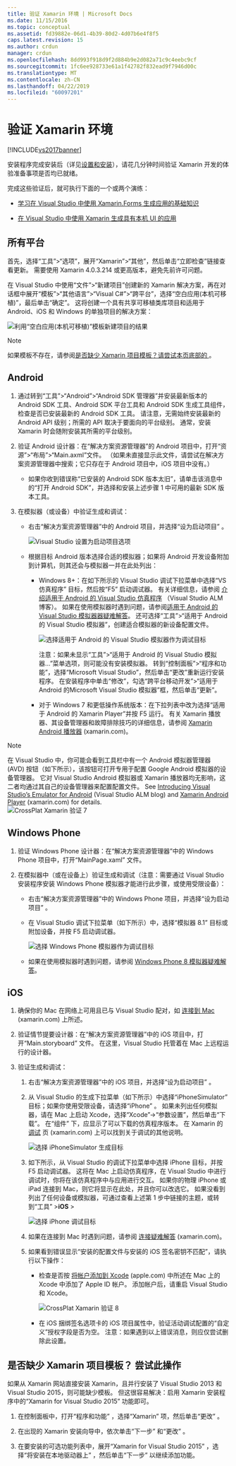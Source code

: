 ```yaml
---
title: 验证 Xamarin 环境 | Microsoft Docs
ms.date: 11/15/2016
ms.topic: conceptual
ms.assetid: fd39882e-06d1-4b39-80d2-4d07b6e4f8f5
caps.latest.revision: 15
ms.author: crdun
manager: crdun
ms.openlocfilehash: 8dd993f918d9f2d884b9e2d082a71c9c4eebc9cf
ms.sourcegitcommit: 1fc6ee928733e61a1f42782f832ead9f7946d00c
ms.translationtype: MT
ms.contentlocale: zh-CN
ms.lasthandoff: 04/22/2019
ms.locfileid: "60097201"
---
```

# <a name="verify-your-xamarin-environment"></a>验证 Xamarin 环境
[!INCLUDE[vs2017banner](../includes/vs2017banner.md)]

安装程序完成安装后（详见[设置和安装](../cross-platform/setup-and-install.md)），请花几分钟时间验证 Xamarin 开发的体验准备事项是否均已就绪。  
  
 完成这些验证后，就可执行下面的一个或两个演练：  
  
- [学习在 Visual Studio 中使用 Xamarin.Forms 生成应用的基础知识](../cross-platform/learn-app-building-basics-with-xamarin-forms-in-visual-studio.md)  
  
- [在 Visual Studio 中使用 Xamarin 生成具有本机 UI 的应用](../cross-platform/build-apps-with-native-ui-using-xamarin-in-visual-studio.md)  
  
## <a name="all-platforms"></a>所有平台  
 首先，选择“工具”>“选项”，展开“Xamarin”>“其他”，然后单击“立即检查”链接查看更新。 需要使用 Xamarin 4.0.3.214 或更高版本，避免先前许可问题。  
  
 在 Visual Studio 中使用“文件”>“新建项目”创建新的 Xamarin 解决方案，再在对话框中展开“模板”>“其他语言”>“Visual C#”>“跨平台”，选择“空白应用(本机可移植)”，最后单击“确定”。 这将创建一个具有共享可移植类库项目和适用于 Android、iOS 和 Windows 的单独项目的解决方案：  
  
 ![利用“空白应用(本机可移植)”模板新建项目的结果](../cross-platform/media/crossplat-xamarin-verify-1.png "CrossPlat Xamarin Verify 1")  
  
> [!NOTE]
>  如果模板不存在，请参阅[是否缺少 Xamarin 项目模板？请尝试本页底部的 ](#missing)。  
  
## <a name="android"></a>Android  
  
1. 通过转到“工具”>“Android”>“Android SDK 管理器”并安装最新版本的 Android SDK 工具、Android SDK 平台工具和 Android SDK 生成工具组件，检查是否已安装最新的 Android SDK 工具。 请注意，无需始终安装最新的 Android API 级别；所需的 API 取决于要面向的平台级别。 通常，安装 Xamarin 时会随附安装其所需的平台级别。  

2. 验证 Android 设计器：在“解决方案资源管理器”的 Android 项目中，打开“资源”>“布局”>“Main.axml”文件。 （如果未直接显示此文件，请尝试在解决方案资源管理器中搜索；它只存在于 Android 项目中，iOS 项目中没有。）  
  
    - 如果你收到错误称“已安装的 Android SDK 版本太旧”，请单击该消息中的“打开 Android SDK”，并选择和安装上述步骤 1 中可用的最新 SDK 版本工具。 
  
3. 在模拟器（或设备）中验证生成和调试：  
  
    - 右击“解决方案资源管理器”中的 Android 项目，并选择“设为启动项目” 。  
  
         ![Visual Studio 设置为启动项目选项](../cross-platform/media/crossplat-xamarin-verify-2.png "CrossPlat Xamarin Verify 2")  
  
    - 根据目标 Android 版本选择合适的模拟器；如果将 Android 开发设备附加到计算机，则其还会与模拟器一并在此处列出：  
  
        - Windows 8+：在如下所示的 Visual Studio 调试下拉菜单中选择“VS 仿真程序”  目标，然后按“F5” 启动调试器。 有关详细信息，请参阅 [介绍适用于 Android 的 Visual Studio 仿真程序](http://blogs.msdn.com/b/visualstudioalm/archive/2014/11/12/introducing-visual-studio-s-emulator-for-android.aspx) （Visual Studio ALM 博客）。 如果在使用模拟器时遇到问题，请参阅[适用于 Android 的 Visual Studio 模拟器器疑难解答](../cross-platform/troubleshooting-the-visual-studio-emulator-for-android.md)。 还可选择“工具”>“适用于 Android 的 Visual Studio 模拟器”，创建适合模拟器的新设备配置文件。  
  
             ![选择适用于 Android 的 Visual Studio 模拟器作为调试目标](../cross-platform/media/crossplat-xamarin-verify-3.png "CrossPlat Xamarin Verify 3")  
  
             注意：如果未显示“工具”>“适用于 Android 的 Visual Studio 模拟器...”菜单选项，则可能没有安装模拟器。 转到“控制面板”>“程序和功能”，选择“Microsoft Visual Studio”，然后单击“更改”重新运行安装程序。 在安装程序中单击“修改”，勾选“跨平台移动开发”>“适用于 Android 的Microsoft Visual Studio 模拟器”框，然后单击“更新”。  
  
        - 对于 Windows 7 和更低操作系统版本：在下拉列表中改为选择“适用于 Android 的 Xamarin Player”并按 F5 运行。 有关 Xamarin 播放器、其设备管理器和故障排除技巧的详细信息，请参阅 [Xamarin Android 播放器](http://developer.xamarin.com/guides/android/getting_started/installation/android-player/) (xamarin.com)。  
  
> [!NOTE]
>  在 Visual Studio 中，你可能会看到工具栏中有一个 Android 模拟器管理器 (AVD) 按钮（如下所示），该按钮可打开专用于配置 Google Android 模拟器的设备管理器。  它对 Visual Studio Android 模拟器或 Xamarin 播放器均无影响，这二者均通过其自己的设备管理器来配置配置文件。  See [Introducing Visual Studio’s Emulator for Android](http://blogs.msdn.com/b/visualstudioalm/archive/2014/11/12/introducing-visual-studio-s-emulator-for-android.aspx) (Visual Studio ALM blog) and [Xamarin Android Player](http://developer.xamarin.com/guides/android/getting_started/installation/android-player/) (xamarin.com) for details.  
> ![CrossPlat Xamarin 验证 7](../cross-platform/media/crossplat-xamarin-verify-7.png "CrossPlat Xamarin Verify 7")  
  
## <a name="windows-phone"></a>Windows Phone  
  
1. 验证 Windows Phone 设计器：在“解决方案资源管理器”中的 Windows Phone 项目中，打开“MainPage.xaml”  文件。  
  
2. 在模拟器中（或在设备上）验证生成和调试（注意：需要通过 Visual Studio 安装程序安装 Windows Phone 模拟器才能进行此步骤，或使用受限设备）：  
  
    - 右击“解决方案资源管理器”中的 Windows Phone 项目，并选择“设为启动项目” 。  
  
    - 在 Visual Studio 调试下拉菜单（如下所示）中，选择“模拟器 8.1”  目标或附加设备，并按 F5 启动调试器。  
  
         ![选择 Windows Phone 模拟器作为调试目标](../cross-platform/media/crossplat-xamarin-verify-4.png "CrossPlat Xamarin Verify 4")  
  
    - 如果在使用模拟器时遇到问题，请参阅 [Windows Phone 8 模拟器疑难解答](https://msdn.microsoft.com/library/windows/apps/jj681694.aspx)。  
  
## <a name="ios"></a>iOS  
  
1. 确保你的 Mac 在网络上可用且已与 Visual Studio 配对，如 [连接到 Mac](http://developer.xamarin.com/guides/ios/getting_started/installation/windows/xamarin-mac-agent/) (xamarin.com) 上所述。  
  
2. 验证情节提要设计器：在“解决方案资源管理器”中的 iOS 项目中，打开“Main.storyboard”  文件。 在这里，Visual Studio 托管着在 Mac 上远程运行的设计器。  
  
3. 验证生成和调试：  
  
    1. 右击“解决方案资源管理器”中的 iOS 项目，并选择“设为启动项目” 。  
  
    2. 从 Visual Studio 的生成下拉菜单（如下所示）中选择“iPhoneSimulator”  目标；如果你使用受限设备，请选择“iPhone”  。 如果未列出任何模拟器，请在 Mac 上启动 Xcode，选择“Xcode”->“参数设置”，然后单击“下载”。 在“组件”  下，应显示了可以下载的仿真程序版本。 在 Xamarin 的 [调试](https://developer.xamarin.com/guides/ios/deployment,_testing,_and_metrics/debugging_in_xamarin_ios/#Debugging_on_the_Simulator) 页 (xamarin.com) 上可以找到关于调试的其他说明。  
  
         ![选择 iPhoneSimulator 生成目标](../cross-platform/media/crossplat-xamarin-verify-5.png "CrossPlat Xamarin Verify 5")  
  
    3. 如下所示，从 Visual Studio 的调试下拉菜单中选择 iPhone 目标，并按 F5 启动调试器。 这将在 Mac 上启动仿真程序，在 Visual Studio 中进行调试时，你将在该仿真程序中与应用进行交互。 如果你的物理 iPhone 或 iPad 连接到 Mac，则它将显示在此处，并且你可以改选它。 如果没看到列出了任何设备或模拟器，可通过查看上述第 1 步中链接的主题，或转到“工具”  >**iOS** >  
  
         ![选择 iPhone 调试目标](../cross-platform/media/crossplat-xamarin-verify-6.png "CrossPlat Xamarin Verify 6")  
  
    4. 如果在连接到 Mac 时遇到问题，请参阅 [连接疑难解答](http://developer.xamarin.com/guides/ios/getting_started/installation/windows/xamarin-mac-agent/xma-troubleshooting/) (xamarin.com)。  
  
    5. 如果看到错误显示“安装的配置文件与安装的 iOS 签名密钥不匹配”，请执行以下操作：  
  
        - 检查是否按 [将帐户添加到 Xcode](https://developer.apple.com/library/content/documentation/IDEs/Conceptual/AppStoreDistributionTutorial/AddingYourAccounttoXcode/AddingYourAccounttoXcode.html#//apple_ref/doc/uid/TP40013839-CH40-SW1) (apple.com) 中所述在 Mac 上的 Xcode 中添加了 Apple ID 帐户。  添加帐户后，请重启 Visual Studio 和 Xcode。  
  
             ![CrossPlat Xamarin 验证 8](../cross-platform/media/crossplat-xamarin-verify-8.png "CrossPlat Xamarin 验证 8")  
  
        - 在 iOS 捆绑签名选项卡的 iOS 项目属性中，验证活动调试配置的“自定义”授权字段是否为空。  注意：如果遇到以上错误消息，则应仅尝试删除此设置。  
  
## <a name="missing"></a> 是否缺少 Xamarin 项目模板？ 尝试此操作  
 如果从 Xamarin 网站直接安装 Xamarin，且并行安装了 Visual Studio 2013 和 Visual Studio 2015，则可能缺少模板。 但这很容易解决：启用 Xamarin 安装程序中的“Xamarin for Visual Studio 2015”  功能即可。  
  
1. 在控制面板中，打开“程序和功能” ，选择“Xamarin”  项，然后单击“更改” 。  
  
2. 在出现的 Xamarin 安装向导中，依次单击“下一步”  和“更改” 。  
  
3. 在要安装的可选功能列表中，展开“Xamarin for Visual Studio 2015” ，选择“将安装在本地驱动器上” ，然后单击“下一步”  以继续添加功能。
